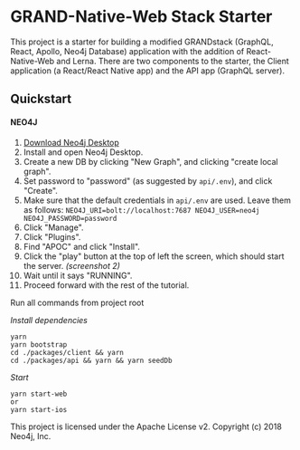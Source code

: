 # GRAND-Native-Web Stack Starter

This project is a starter for building a modified GRANDstack (GraphQL, React, Apollo, Neo4j Database) application with the addition of React-Native-Web and Lerna. There are two components to the starter, the Client application (a React/React Native app) and the API app (GraphQL server).

## Quickstart

#### NEO4J
1. [Download Neo4j Desktop](https://neo4j.com/download/)
2. Install and open Neo4j Desktop.
3. Create a new DB by clicking "New Graph", and clicking "create local graph".
4. Set password to "password" (as suggested by `api/.env`), and click "Create".
5. Make sure that the default credentials in `api/.env` are used. Leave them as follows: `NEO4J_URI=bolt://localhost:7687 NEO4J_USER=neo4j NEO4J_PASSWORD=password`
6.  Click "Manage".
7. Click "Plugins".
8. Find "APOC" and click "Install".
9. Click the "play" button at the top of left the screen, which should start the server. _(screenshot 2)_
10. Wait until it says "RUNNING".
11. Proceed forward with the rest of the tutorial.

Run all commands from project root

*Install dependencies*

```
yarn
yarn bootstrap
cd ./packages/client && yarn
cd ./packages/api && yarn && yarn seedDb
```

*Start*

```
yarn start-web
or
yarn start-ios
```

This project is licensed under the Apache License v2.
Copyright (c) 2018 Neo4j, Inc.
